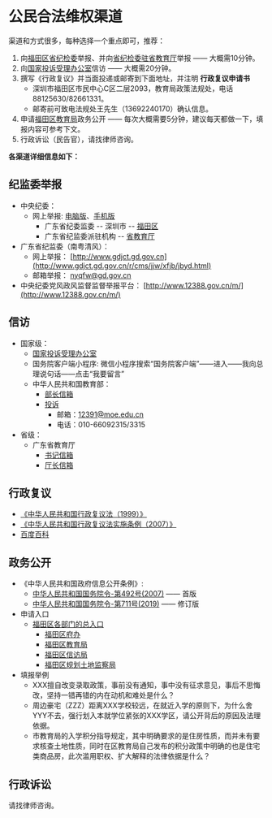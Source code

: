 # 公民合法维权渠道

渠道和方式很多，每种选择一个重点即可，推荐：

1. 向[福田区省纪检委](https://guangdong.12388.gov.cn/shenzhenshi/futianqu/)举报、并向[省纪检委驻省教育厅](https://guangdong.12388.gov.cn/pzjg/sjyu/)举报 —— 大概需10分钟。
2. 向[国家投诉受理办公室](http://wsxf.gjxfj.gov.cn/zfp/webroot_app/login.html?from=groupmessage&isappinstalled=0)信访 —— 大概需20分钟。
3. 撰写《行政复议》并当面投递或邮寄到下面地址，并注明 **行政复议申请书**
    - 深圳市福田区市民中心C区二层2093，教育局政策法规处，电话 88125630/82661331。
    - 邮寄前可致电法规处王先生（13692240170）确认信息。
4. 申请[福田区教育局](http://ysq.sz.gov.cn/citizenform.jsp?aType=0&depid=284)政务公开 —— 每次大概需要5分钟，建议每天都做一下，填报内容可参考下文。
5. 行政诉讼（民告官），请找律师咨询。

**各渠道详细信息如下：**

## 纪监委举报

- 中央纪委：
    - 网上举报: [电脑版](http://www.12388.gov.cn)、[手机版](http://www.12388.gov.cn/mx) 
        - 广东省纪委监委 -- 深圳市 -- [福田区](https://guangdong.12388.gov.cn/shenzhenshi/futianqu/) 
        - 广东省纪监委派驻机构 -- [省教育厅](https://guangdong.12388.gov.cn/pzjg/sjyu/)
- 广东省纪监委（南粤清风）：
    - 网上举报： [http://www.gdjct.gd.gov.cn](http://www.gdjct.gd.gov.cn/r/cms/jjw/xfjb/jbyd.html)
    - 邮箱举报： <a href="mailto:nyqfw@gd.gov.cn">nyqfw@gd.gov.cn</a>
- 中央纪委党风政风监督监督举报平台： [http://www.12388.gov.cn/m/](http://www.12388.gov.cn/m/)

## 信访

- 国家级：
    - [国家投诉受理办公室](http://wsxf.gjxfj.gov.cn/zfp/webroot_app/login.html?from=groupmessage&isappinstalled=0)
    - 国务院客户端小程序: 微信小程序搜索“国务院客户端”——进入——我向总理说句话——点击“我要留言”
    - 中华人民共和国教育部：
        - [部长信箱](http://www.moe.gov.cn/jyb_hygq/hygq_bzxx/bzxx_wyly/)
        - [投诉](http://www.moe.gov.cn/jyb_hygq/hygq_tsjb/201505/t20150520_184529.html)
            - 邮箱：<a href="mailto:12391@moe.edu.cn">12391@moe.edu.cn</a>
            - 电话：010-66092315/3315
- 省级：
    - 广东省教育厅
        - [书记信箱](https://xf.gdedu.gov.cn/web/regist_main2.jsp?actType=addVisit&subtype=shuji)
        - [厅长信箱](https://xf.gdedu.gov.cn/web/regist_main2.jsp?actType=addVisit&subtype=tingzhang)

## 行政复议

- [《中华人民共和国行政复议法（1999）》](http://www.gov.cn/banshi/2005-08/21/content_25100.htm)
- [《中华人民共和国行政复议法实施条例（2007）》](http://www.gov.cn/flfg/2007-06/08/content_641926.htm)
- [百度百科](https://baike.baidu.com/item/中华人民共和国行政复议法/656119)

## 政务公开

- 《中华人民共和国政府信息公开条例》: 
    - [中华人民共和国国务院令-第492号(2007)](http://www.gov.cn/zhengce/content/2008-03/28/content_1734.htm) —— 首版
    - [中华人民共和国国务院令-第711号(2019)](http://www.gov.cn/zhengce/content/2019-04/15/content_5382991.htm) —— 修订版
- 申请入口
    - [福田区各部门的总入口](http://ysq.sz.gov.cn/subdept.jsp?deptid=214)
        - [福田区府办](http://ysq.sz.gov.cn/citizenform.jsp?aType=0&depid=592)
        - [福田区教育局](http://ysq.sz.gov.cn/citizenform.jsp?aType=0&depid=284)
        - [福田区信访局](http://ysq.sz.gov.cn/citizenform.jsp?aType=0&depid=766)
        - [福田区规划土地监察局](http://ysq.sz.gov.cn/citizenform.jsp?aType=0&depid=303)
- 填报举例
    - XXX擅自改变录取政策，事前没有通知，事中没有征求意见，事后不思悔改，坚持一错再错的内在动机和难处是什么？
    - 周边豪宅（ZZZ）距离XXX学校较远，在就近入学的原则下，为什么舍YYY不去，强行划入本就学位紧张的XXX学区，请公开背后的原因及法理依据。
    - 市教育局的入学积分指导规定，其中明确要求的是住房性质，而并未有要求核查土地性质，同时在区教育局自己发布的积分政策中明确的也是住宅类商品房，此次滥用职权、扩大解释的法律依据是什么？

## 行政诉讼

请找律师咨询。